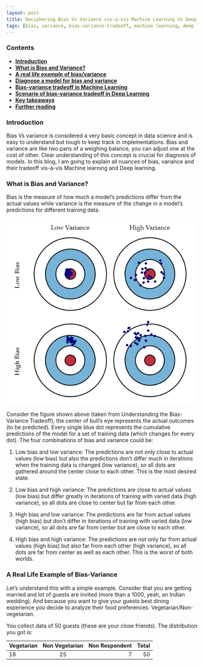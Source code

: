```yaml
---
layout: post
title: Deciphering Bias Vs Variance vis-a-vis Machine Learning Vs Deep Learning
tags: [bias, variance, bias-variance-tradeoff, machine learning, deep learning, overfitting]
---
```


### Contents
- [**Introduction**](#introduction)
- [**What is Bias and Variance?**](#challenge-description)
- [**A real life example of bias/variance**](#first-look)
- [**Diagnose a model for bias and variance**](#goal-assumptions)
- [**Bias-variance tradeoff in  Machine Learning**](#bug-hunting)
- [**Scenario of bias-variance tradeoff in Deep Learning**](#introduction-to-css-injection)
- [**Key takeaways**](#introduction-to-content-security-policy)
- [**Further reading**](#crafting-exploitaion-strategy)

### Introduction
Bias Vs variance is considered a very basic concept in data science and is easy to understand but tough to keep track in implementations. Bias and variance are like two pans of a weighing balance, you can adjust one at the cost of other. Clear understanding of this concept is crucial for diagnosis of models.
In this blog, I am going to explain all nuances of bias, variance and their tradeoff vis-à-vis Machine learning and Deep learning.

### What is Bias and Variance?
Bias is the measure of how much a model’s predictions differ from the actual values while variance is the measure of the change in a model’s predictions for different training data.

![bulls_eye_diagram](../blogs_resources/bias-vs-variance/bulls_eye_diagram.png)

Consider the figure shown above (taken from Understanding the Bias-Variance Tradeoff), the center of bull’s eye represents the actual outcomes (to be predicted). Every single blue dot represents the cumulative predictions of the model for a set of training data (which changes for every dot). The four combinations of bias and variance could be:

1.	Low bias and low variance: The predictions are not only close to actual values (low bias) but also the predictions don’t differ much in iterations when the training data is changed (low variance), so all dots are gathered around the center close to each other. This is the most desired state.

2.	Low bias and high variance: The predictions are close to actual values (low bias) but differ greatly in iterations of training with varied data (high variance), so all dots are close to center but far from each other.

3.	High bias and low variance: The predictions are far from actual values (high bias) but don’t differ in iterations of training with varied data (low variance), so all dots are far from center but are close to each other.

4.	High bias and high variance: The predictions are not only far from actual values (high bias) but also far from each other (high variance), so all dots are far from center as well as each other. This is the worst of both worlds.

### A Real Life Example of Bias-Variance
Let’s understand this with a simple example. Consider that you are getting married and lot of guests are invited (more than a 1000, yeah, an Indian wedding). And because you want to give your guests best dining experience you decide to analyze their food preferences: Vegetarian/Non- vegetarian. 

You collect data of 50 guests (these are your close friends). The distribution you got is:

| Vegetarian | Non Vegetarian | Non Respondent | Total | 
| ---------- |:--------------:| --------------:| -----:|
| 18         | 25             | 7              |   50  |
 
